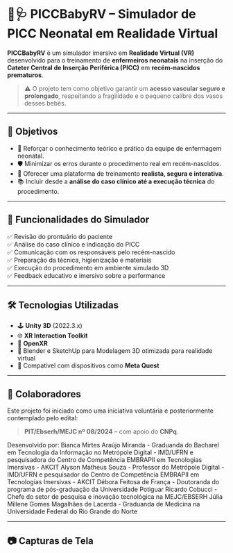 # 👶🩺 PICCBabyRV – Simulador de PICC Neonatal em Realidade Virtual

**PICCBabyRV** é um simulador imersivo em **Realidade Virtual (VR)** desenvolvido para o treinamento de **enfermeiros neonatais** na inserção do **Cateter Central de Inserção Periférica (PICC)** em **recém-nascidos prematuros**.

> ⚠️ O projeto tem como objetivo garantir um **acesso vascular seguro e prolongado**, respeitando a fragilidade e o pequeno calibre dos vasos desses bebês.

---

## 🎯 Objetivos

- 🧠 Reforçar o conhecimento teórico e prático da equipe de enfermagem neonatal.
- 🛡️ Minimizar os erros durante o procedimento real em recém-nascidos.
- 🧪 Oferecer uma plataforma de treinamento **realista, segura e interativa**.
- 📚 Incluir desde a **análise do caso clínico até a execução técnica** do procedimento.

---

## 🧩 Funcionalidades do Simulador

✅ Revisão do prontuário do paciente  
✅ Análise do caso clínico e indicação do PICC  
✅ Comunicação com os responsáveis pelo recém-nascido  
✅ Preparação da técnica, higienização e materiais  
✅ Execução do procedimento em ambiente simulado 3D  
✅ Feedback educativo e imersivo sobre a performance  

---

## 🛠️ Tecnologias Utilizadas

- 🕹️ **Unity 3D** (2022.3.x)
- 🌐 **XR Interaction Toolkit**
- 🧪 **OpenXR**
- 🎨 Blender e SketchUp para Modelagem 3D otimizada para realidade virtual
- 🥽 Compatível com dispositivos como **Meta Quest**

---

## 🤝 Colaboradores

Este projeto foi iniciado como uma iniciativa voluntária e posteriormente contemplado pelo edital:

> **PIT/Ebserh/MEJC nº 08/2024** – com apoio do **CNPq**.

Desenvolvido por:
Bianca Mirtes Araújo Miranda - Graduanda do Bacharel em Tecnologia da Informação no Metrópole Digital - IMD/UFRN e pesquisadora do Centro de Competência EMBRAPII em Tecnologias Imersivas - AKCIT
Alyson Matheus Souza - Professor do Metrópole Digital - IMD/UFRN e pesquisador do Centro de Competência EMBRAPII em Tecnologias Imersivas - AKCIT
Débora Feitosa de França - Doutoranda do programa de pós-graduação da Universidade Potiguar
Ricardo Cobucci - Chefe do setor de pesquisa e inovação tecnológica na MEJC/EBSERH
Júlia Millene Gomes Magalhães de Lacerda - Graduanda de Medicina na Universidade Federal do Rio Grande do Norte

---

## 📷 Capturas de Tela
